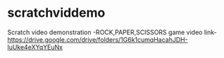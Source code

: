 # scratchviddemo

Scratch video demonstration -ROCK,PAPER,SCISSORS game 
video link-https://drive.google.com/drive/folders/1G6k1cumqHacahJDH-luUke4eXYqYEuNx
